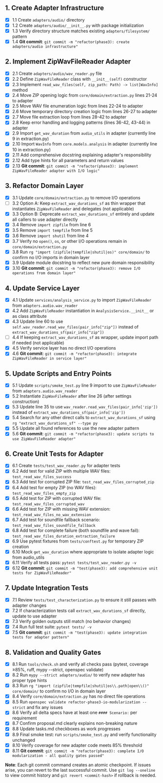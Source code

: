 ## 1. Create Adapter Infrastructure
- [x] 1.1 Create `adapters/audio/` directory
- [x] 1.2 Create `adapters/audio/__init__.py` with package initialization
- [x] 1.3 Verify directory structure matches existing `adapters/filesystem/` pattern
- [x] 1.4 **Git commit**: `git commit -m "refactor(phase3): create adapters/audio infrastructure"`

## 2. Implement ZipWavFileReader Adapter
- [x] 2.1 Create `adapters/audio/wav_reader.py` file
- [x] 2.2 Define `ZipWavFileReader` class with `__init__(self)` constructor
- [x] 2.3 Implement `read_wav_files(self, zip_path: Path) -> list[WavInfo]` method
- [x] 2.4 Move ZIP opening logic from `core/domain/extraction.py` lines 21-24 to adapter
- [x] 2.5 Move WAV file enumeration logic from lines 22-24 to adapter
- [x] 2.6 Move temporary directory creation logic from lines 26-27 to adapter
- [x] 2.7 Move file extraction loop from lines 28-42 to adapter
- [x] 2.8 Keep error handling and logging patterns (lines 36-42, 43-44) in adapter
- [x] 2.9 Import `get_wav_duration` from `audio_utils` in adapter (currently line 9 in extraction.py)
- [x] 2.10 Import `WavInfo` from `core.models.analysis` in adapter (currently line 10 in extraction.py)
- [x] 2.11 Add comprehensive docstring explaining adapter's responsibility
- [x] 2.12 Add type hints for all parameters and return values
- [x] 2.13 **Git commit**: `git commit -m "refactor(phase3): implement ZipWavFileReader adapter with I/O logic"`

## 3. Refactor Domain Layer
- [x] 3.1 Update `core/domain/extraction.py` to remove I/O operations
- [ ] 3.2 Option A: Keep `extract_wav_durations_sf` as thin wrapper that instantiates `ZipWavFileReader` and delegates (not applicable)
- [x] 3.3 Option B: Deprecate `extract_wav_durations_sf` entirely and update all callers to use adapter directly
- [x] 3.4 Remove `import zipfile` from line 6
- [x] 3.5 Remove `import tempfile` from line 5
- [x] 3.6 Remove `import shutil` from line 4
- [x] 3.7 Verify no `open()`, `os`, or other I/O operations remain in `core/domain/extraction.py`
- [x] 3.8 Run `rg "import (zipfile|tempfile|shutil|os)" core/domain/` to confirm no I/O imports in domain layer
- [x] 3.9 Update module docstring to reflect new pure domain responsibility
- [x] 3.10 **Git commit**: `git commit -m "refactor(phase3): remove I/O operations from domain layer"`

## 4. Update Service Layer
- [x] 4.1 Update `services/analysis_service.py` to import `ZipWavFileReader` from `adapters.audio.wav_reader`
- [x] 4.2 Add `ZipWavFileReader` instantiation in `AnalysisService.__init__` or as class attribute
- [x] 4.3 Update line 60 to use `self.wav_reader.read_wav_files(pair_info["zip"])` instead of `extract_wav_durations_sf(pair_info["zip"])`
- [ ] 4.4 If keeping `extract_wav_durations_sf` as wrapper, update import path if needed (not applicable)
- [x] 4.5 Verify service layer has no direct I/O operations
- [x] 4.6 **Git commit**: `git commit -m "refactor(phase3): integrate ZipWavFileReader in service layer"`

## 5. Update Scripts and Entry Points
- [x] 5.1 Update `scripts/smoke_test.py` line 9 import to use `ZipWavFileReader` from `adapters.audio.wav_reader`
- [x] 5.2 Instantiate `ZipWavFileReader` after line 26 (after settings construction)
- [x] 5.3 Update line 35 to use `wav_reader.read_wav_files(pair_info['zip'])` instead of `extract_wav_durations_sf(pair_info['zip'])`
- [x] 5.4 Search for any other direct calls to `extract_wav_durations_sf` using `rg "extract_wav_durations_sf" --type py`
- [x] 5.5 Update all found references to use the new adapter pattern
- [x] 5.6 **Git commit**: `git commit -m "refactor(phase3): update scripts to use ZipWavFileReader adapter"`

## 6. Create Unit Tests for Adapter
- [x] 6.1 Create `tests/test_wav_reader.py` for adapter tests
- [x] 6.2 Add test for valid ZIP with multiple WAV files: `test_read_wav_files_success`
- [x] 6.3 Add test for corrupted ZIP file: `test_read_wav_files_corrupted_zip`
- [x] 6.4 Add test for empty ZIP (no WAV files): `test_read_wav_files_empty_zip`
- [x] 6.5 Add test for ZIP with corrupted WAV file: `test_read_wav_files_corrupted_wav`
- [x] 6.6 Add test for ZIP with missing WAV extension: `test_read_wav_files_no_wav_extension`
- [x] 6.7 Add test for soundfile fallback scenario: `test_read_wav_files_soundfile_fallback`
- [x] 6.8 Add test for complete failure (both soundfile and wave fail): `test_read_wav_files_duration_extraction_failure`
- [x] 6.9 Use pytest fixtures from `tests/conftest.py` for temporary ZIP creation
- [x] 6.10 Mock `get_wav_duration` where appropriate to isolate adapter logic from audio_utils
- [x] 6.11 Verify all tests pass: `pytest tests/test_wav_reader.py -v`
- [x] 6.12 **Git commit**: `git commit -m "test(phase3): add comprehensive unit tests for ZipWavFileReader"`

## 7. Update Integration Tests
- [x] 7.1 Review `tests/test_characterization.py` to ensure it still passes with adapter changes
- [x] 7.2 If characterization tests call `extract_wav_durations_sf` directly, update to use adapter
- [x] 7.3 Verify golden outputs still match (no behavior changes)
- [x] 7.4 Run full test suite: `pytest tests/ -v`
- [x] 7.5 **Git commit**: `git commit -m "test(phase3): update integration tests for adapter pattern"`

## 8. Validation and Quality Gates
- [x] 8.1 Run `tools/check.sh` and verify all checks pass (pytest, coverage ≥85%, ruff, mypy --strict, openspec validate)
- [x] 8.2 Run `mypy --strict adapters/audio/` to verify new adapter has proper type hints
- [x] 8.3 Run `rg "import (zipfile|tempfile|shutil|os\\.path|open\\()" core/domain/` to confirm no I/O in domain layer
- [x] 8.4 Verify `core/domain/extraction.py` has no direct file operations
- [x] 8.5 Run `openspec validate refactor-phase3-io-modularization --strict` and fix any issues
- [x] 8.6 Verify all delta specs have at least one `#### Scenario:` per requirement
- [x] 8.7 Confirm proposal.md clearly explains non-breaking nature
- [x] 8.8 Update tasks.md checkboxes as work progresses
- [x] 8.9 Final smoke test: run `scripts/smoke_test.py` and verify functionality unchanged
- [x] 8.10 Verify coverage for new adapter code meets 85% threshold
- [x] 8.11 **Git commit**: `git commit -m "refactor(phase3): complete I/O modularization - all quality gates passed"`

**Note**: Each git commit command creates an atomic checkpoint. If issues arise, you can revert to the last successful commit. Use `git log --oneline` to view commit history and `git revert <commit-hash>` if rollback is needed.
